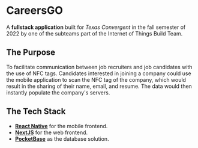 # CareersGO

A **fullstack application** built for *Texas Convergent* in the fall semester of 2022 by one of the subteams part of the Internet of Things Build Team.

## The Purpose

To facilitate communication between job recruiters and job candidates with the use of NFC tags.
Candidates interested in joining a company could use the mobile application to scan the NFC tag of the company, which would result in the sharing of their name, email, and resume. The data would then instantly populate the company's servers.

## The Tech Stack

- [**React Native**](https://reactnative.dev/) for the mobile frontend.
- [**NextJS**](https://nextjs.org/) for the web frontend.
- [**PocketBase**](https://pocketbase.io/) as the database solution.
